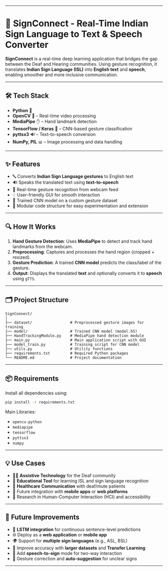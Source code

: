 

---

# 🤝 SignConnect - Real-Time Indian Sign Language to Text & Speech Converter

**SignConnect** is a real-time deep learning application that bridges the gap between the Deaf and Hearing communities. Using gesture recognition, it translates **Indian Sign Language (ISL)** into **English text** and **speech**, enabling smoother and more inclusive communication.

---

## 🛠️ Tech Stack

* **Python** 🐍
* **OpenCV** 🎥 – Real-time video processing
* **MediaPipe** ✋ – Hand landmark detection
* **TensorFlow / Keras** 🧠 – CNN-based gesture classification
* **pyttsx3** 🔊 – Text-to-speech conversion
* **NumPy, PIL** 📊 – Image processing and data handling

---

## ✨ Features

* 🔤 Converts **Indian Sign Language gestures** to English text
* 🔊 Speaks the translated text using **text-to-speech**
* 🎥 Real-time gesture recognition from webcam feed
* 💡 User-friendly GUI for smooth interaction
* 🧠 Trained CNN model on a custom gesture dataset
* 🧪 Modular code structure for easy experimentation and extension

---

## 🔍 How It Works

1. **Hand Gesture Detection**: Uses **MediaPipe** to detect and track hand landmarks from the webcam.
2. **Preprocessing**: Captures and processes the hand region (cropped + resized).
3. **Gesture Prediction**: A trained **CNN model** predicts the class/label of the gesture.
4. **Output**: Displays the translated **text** and optionally converts it to **speech** using `gTTS`.

---

## 🗂️ Project Structure

```
SignConnect/
│
├── dataset/                 # Preprocessed gesture images for training
├── model/                   # Trained CNN model (model.h5)
├── HandTrackingModule.py    # MediaPipe hand detection module
├── main.py                  # Main application script with GUI
├── model_train.py           # Training script for CNN model
├── utils.py                 # Utility functions
├── requirements.txt         # Required Python packages
└── README.md                # Project documentation
```

---

## 📦 Requirements

Install all dependencies using:

```bash
pip install -r requirements.txt
```

Main Libraries:

* `opencv-python`
* `mediapipe`
* `tensorflow`
* `pyttsx3`
* `numpy`
---

## 💡 Use Cases

* 🧏‍♂️ **Assistive Technology** for the Deaf community
* 🏫 **Educational Tool** for learning ISL and sign language recognition
* 🏥 **Healthcare Communication** with deaf/mute patients
* 📱 Future integration with **mobile apps** or **web platforms**
* 🧪 Research in Human-Computer Interaction (HCI) and accessibility

---

## 🚀 Future Improvements

* 🤖 **LSTM integration** for continuous sentence-level predictions
* 🌐 Deploy as a **web application** or **mobile app**
* 🌍 Support for **multiple sign languages** (e.g., ASL, BSL)
* 🧠 Improve accuracy with **larger datasets** and **Transfer Learning**
* 🎤 Add **speech-to-sign** mode for two-way interaction
* 🧩 Gesture correction and **auto-suggestion** for unclear signs

---


